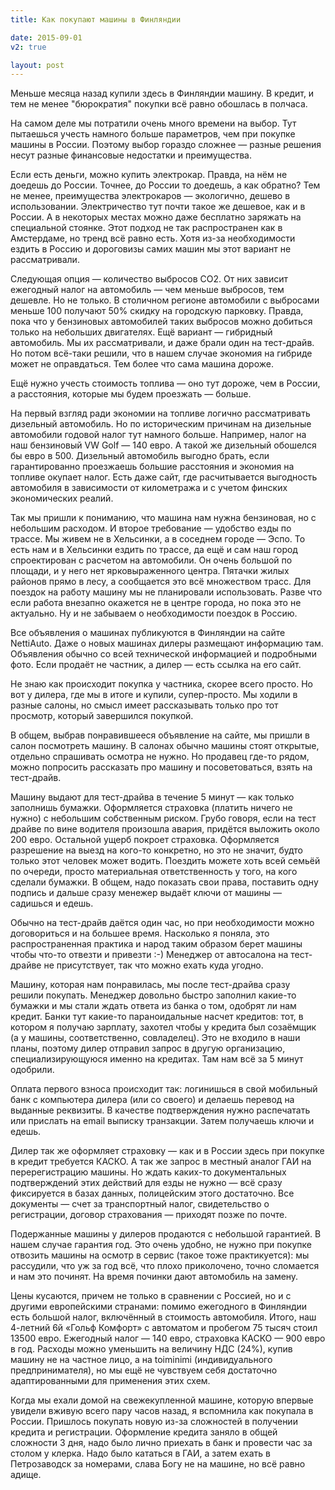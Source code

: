 ```yaml
---
title: Как покупают машины в Финляндии

date: 2015-09-01
v2: true

layout: post
---
```


Меньше месяца назад купили здесь в Финляндии машину. В кредит, и тем не менее "бюрократия" покупки всё равно обошлась в
полчаса.

На самом деле мы потратили очень много времени на выбор. Тут пытаешься учесть намного больше параметров, чем при покупке
машины в России. Поэтому выбор гораздо сложнее — разные решения несут разные финансовые недостатки и преимущества.

<excerpt/>

Если есть деньги, можно купить электрокар. Правда, на нём не доедешь до России. Точнее, до России то доедешь, а как
обратно? Тем не менее, преимущества электрокаров — экологично, дешево в использовании. Электричество тут почти такое же
дешевое, как и в России. А в некоторых местах можно даже бесплатно заряжать на специальной стоянке. Этот подход не так
распространен как в Амстердаме, но тренд всё равно есть. Хотя из-за необходимости ездить в Россию и дороговизы самих
машин мы этот вариант не рассматривали.

Следующая опция — количество выбросов CO2. От них зависит ежегодный налог на автомобиль — чем меньше выбросов, тем
дешевле. Но не только. В столичном регионе автомобили с выбросами меньше 100 получают 50% скидку на городскую парковку.
Правда, пока что у бензиновых автомобилей таких выбросов можно добиться только на небольших двигателях. Ещё вариант —
гибридный автомобиль. Мы их рассматривали, и даже брали один на тест-драйв. Но потом всё-таки решили, что в нашем случае
экономия на гибриде может не оправдаться. Тем более что сама машина дороже.

Ещё нужно учесть стоимость топлива — оно тут дороже, чем в России, а расстояния, которые мы будем проезжать — больше.

На первый взгляд ради экономии на топливе логично рассматривать дизельный автомобиль. Но по историческим причинам на
дизельные автомобили годовой налог тут намного больше. Например, налог на наш бензиновый VW Golf — 140 евро. А такой же
дизельный обошелся бы евро в 500. Дизельный автомобиль выгодно брать, если гарантированно проезжаешь большие расстояния
и экономия на топливе окупает налог. Есть даже сайт, где расчитывается выгодность автомобиля в зависимости от
километража и с учетом финских экономических реалий.

Так мы пришли к пониманию, что машина нам нужна бензиновая, но с небольшим расходом. И второе требование — удобство езды
по трассе. Мы живем не в Хельсинки, а в соседнем городе — Эспо. То есть нам и в Хельсинки ездить по трассе, да ещё и сам
наш город спроектирован с расчетом на автомобили. Он очень большой по площади, и у него нет ярковыраженного центра.
Пятачки жилых районов прямо в лесу, а сообщается это всё множеством трасс. Для поездок на работу машину мы не
планировали использовать. Разве что если работа внезапно окажется не в центре города, но пока это не актуально. Ну и не
забываем о необходимости поездок в Россию.

Все объявления о машинах публикуются в Финляндии на сайте NettiAuto. Даже о новых машинах дилеры размещают информацию
там. Объявления обычно со всей технической информацией и подробными фото. Если продаёт не частник, а дилер — есть ссылка
на его сайт.

Не знаю как происходит покупка у частника, скорее всего просто. Но вот у дилера, где мы в итоге и купили, супер-просто.
Мы ходили в разные салоны, но смысл имеет рассказывать только про тот просмотр, который завершился покупкой.

В общем, выбрав понравившееся объявление на сайте, мы пришли в салон посмотреть машину. В салонах обычно машины стоят
открытые, отдельно спрашивать осмотра не нужно. Но продавец где-то рядом, можно попросить рассказать про машину и
посоветоваться, взять на тест-драйв.

Машину выдают для тест-драйва в течение 5 минут — как только заполнишь бумажки. Оформляется страховка (платить ничего не
нужно) с небольшим собственным риском. Грубо говоря, если на тест драйве по вине водителя произошла авария, придётся
выложить около 200 евро. Остальной ущерб покроет страховка. Оформляется разрешение на выезд на кого-то конкретно, но
это не значит, будто только этот человек может водить. Поездить можете хоть всей семьёй по очереди, просто материальная
ответственность у того, на кого сделали бумажки. В общем, надо показать свои права, поставить одну подпись и дальше
сразу менежер выдаёт ключи от машины — садишься и едешь.

Обычно на тест-драйв даётся один час, но при необходимости можно договориться и на большее время. Насколько я поняла,
это распространенная практика и народ таким образом берет машины чтобы что-то отвезти и привезти :-) Менеджер от
автосалона на тест-драйве не присутствует, так что можно ехать куда угодно.

Машину, которая нам понравилась, мы после тест-драйва сразу решили покупать. Менеджер довольно быстро заполнил какие-то
бумажки и мы стали ждать ответа из банка о том, одобрят ли нам кредит. Банки тут какие-то параноидальные насчет
кредитов: тот, в котором я получаю зарплату, захотел чтобы у кредита был созаёмщик (а у машины, соответственно,
совладелец). Это не входило в наши планы, поэтому дилер отправил запрос в другую организацию, специализирующуюся именно
на кредитах. Там нам всё за 5 минут одобрили.

Оплата первого взноса происходит так: логинишься в свой мобильный банк с компьютера дилера (или со своего) и делаешь
перевод на выданные реквизиты. В качестве подтверждения нужно распечатать или прислать на email выписку транзакции.
Затем получаешь ключи и едешь.

Дилер так же оформляет страховку — как и в России здесь при покупке в кредит требуется КАСКО. А так же запрос в местный
аналог ГАИ на перерегистрацию машины. Но ждать каких-то документальных подтверждений этих действий для езды не нужно —
всё сразу фиксируется в базах данных, полицейским этого достаточно. Все документы — счет за транспортный налог,
свидетельство о регистрации, договор страхования — приходят позже по почте.

Подержанные машины у дилеров продаются с небольшой гарантией. В нашем случае гарантия год. Это очень удобно, не нужно
при покупке отвозить машины на осмотр в сервис (такое тоже практикуется): мы рассудили, что уж за год всё, что плохо
приколочено, точно сломается и нам это починят. На время починки дают автомобиль на замену.

Цены кусаются, причем не только в сравнении с Россией, но и с другими европейскими странами: помимо ежегодного в
Финляндии есть большой налог, включённый в стоимость автомобиля. Итого, наш 4-летний 6й «Гольф Комфорт» с автоматом и
пробегом 75 тысяч стоил 13500 евро. Ежегодный налог — 140 евро, страховка КАСКО — 900 евро в год. Расходы можно
уменьшить на величину НДС (24%), купив машину не на частное лицо, а на toiminimi (индивидуального предпринимателя), но
мы ещё не чувствуем себя достаточно адаптированными для применения этих схем.

Когда мы ехали домой на свежекупленной машине, которую впервые увидели вживую всего пару часов назад, я вспомнила как
покупала в России. Пришлось покупать новую из-за сложностей в получении кредита и регистрации. Оформление кредита заняло
в общей сложности 3 дня, надо было лично приехать в банк и провести час за столом у клерка. Надо было кататься в ГАИ, а
затем ехать в Петрозаводск за номерами, слава Богу не на машине, но всё равно адище.

